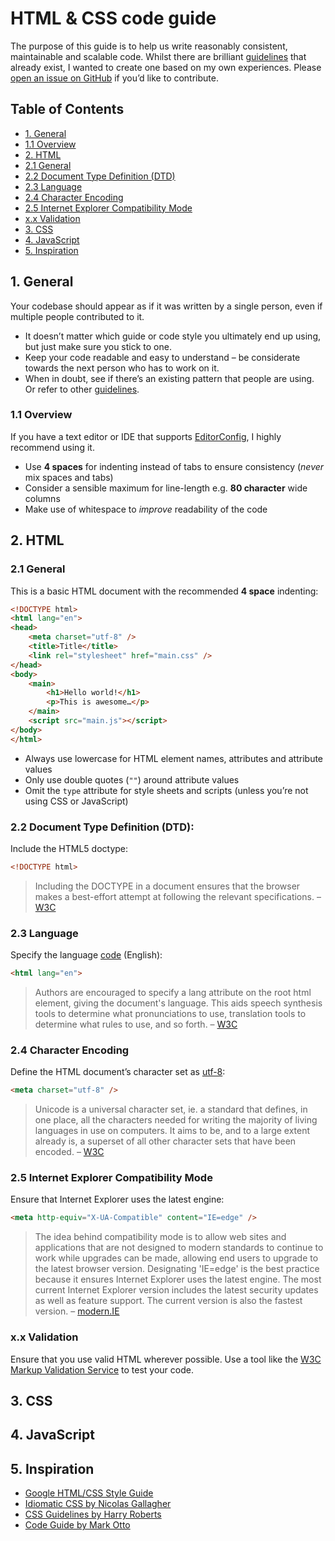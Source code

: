# HTML & CSS code guide

The purpose of this guide is to help us write reasonably consistent, maintainable and scalable code. Whilst there are brilliant [guidelines](#inspiration) that already exist, I wanted to create one based on my own experiences. Please [open an issue on GitHub](https://github.com/michaelthorne/codeguide/issues/new) if you’d like to contribute.

## Table of Contents

- [1. General](#general)
 - [1.1 Overview](#overview)
- [2. HTML](#html)
 - [2.1 General](#html-general)
 - [2.2 Document Type Definition (DTD)](#html-document-type-definition)
 - [2.3 Language](#html-language)
 - [2.4 Character Encoding](#html-character-encoding)
 - [2.5 Internet Explorer Compatibility Mode](#html-internet-explorer-compatibility-mode)
 - [x.x Validation](#html-validation)
- [3. CSS](#css)
- [4. JavaScript](#less)
- [5. Inspiration](#inspiration)

<a name="general"></a>
## 1. General

Your codebase should appear as if it was written by a single person, even if multiple people contributed to it.

- It doesn’t matter which guide or code style you ultimately end up using, but just make sure you stick to one.
- Keep your code readable and easy to understand – be considerate towards the next person who has to work on it.
- When in doubt, see if there’s an existing pattern that people are using. Or refer to other [guidelines](#inspiration).

<a name="overview"></a>
### 1.1 Overview

If you have a text editor or IDE that supports [EditorConfig](http://editorconfig.org), I highly recommend using it.

- Use **4 spaces** for indenting instead of tabs to ensure consistency (_never_ mix spaces and tabs)
- Consider a sensible maximum for line-length e.g. **80 character** wide columns
- Make use of whitespace to _improve_ readability of the code

<a name="html"></a>
## 2. HTML

<a name="html-general"></a>
### 2.1 General

This is a basic HTML document with the recommended **4 space** indenting:

```html
<!DOCTYPE html>
<html lang="en">
<head>
    <meta charset="utf-8" />
    <title>Title</title>
    <link rel="stylesheet" href="main.css" />
</head>
<body>
    <main>
        <h1>Hello world!</h1>
        <p>This is awesome…</p>
    </main>
    <script src="main.js"></script>
</body>
</html>
```

- Always use lowercase for HTML element names, attributes and attribute values
- Only use double quotes (`""`) around attribute values
- Omit the `type` attribute for style sheets and scripts (unless you’re not using CSS or JavaScript)

<a name="html-document-type-definition"></a>
### 2.2 Document Type Definition (DTD):

Include the HTML5 doctype:

```html
<!DOCTYPE html>
```

> Including the DOCTYPE in a document ensures that the browser makes a best-effort attempt at following the relevant specifications. – [W3C](http://www.w3.org/TR/html5/syntax.html#the-doctype)

<a name="html-language"></a>
### 2.3 Language

Specify the language [code](http://www.loc.gov/standards/iso639-2/php/code_list.php) (English):

```html
<html lang="en">
```

> Authors are encouraged to specify a lang attribute on the root html element, giving the document's language. This aids speech synthesis tools to determine what pronunciations to use, translation tools to determine what rules to use, and so forth. – [W3C](http://www.w3.org/TR/html5/semantics.html#the-html-element)

<a name="html-character-encoding"></a>
### 2.4 Character Encoding

Define the HTML document’s character set as [utf-8](http://www.utf-8.com):

```html
<meta charset="utf-8" />
```

> Unicode is a universal character set, ie. a standard that defines, in one place, all the characters needed for writing the majority of living languages in use on computers. It aims to be, and to a large extent already is, a superset of all other character sets that have been encoded. – [W3C](http://www.w3.org/International/articles/definitions-characters)

<a name="html-internet-explorer-compatibility-mode"></a>
### 2.5 Internet Explorer Compatibility Mode

Ensure that Internet Explorer uses the latest engine:

```html
<meta http-equiv="X-UA-Compatible" content="IE=edge" />
```

> The idea behind compatibility mode is to allow web sites and applications that are not designed to modern standards to continue to work while upgrades can be made, allowing end users to upgrade to the latest browser version. Designating 'IE=edge' is the best practice because it ensures Internet Explorer uses the latest engine. The most current Internet Explorer version includes the latest security updates as well as feature support. The current version is also the fastest version. – [modern.IE](https://www.modern.ie/en-us/performance/how-to-use-x-ua-compatible)

<a name="html-validation"></a>
### x.x Validation

Ensure that you use valid HTML wherever possible. Use a tool like the [W3C Markup Validation Service](http://validator.w3.org) to test your code.

<a name="css"></a>
## 3. CSS

<a name="js"></a>
## 4. JavaScript

<a name="inspiration"></a>
## 5. Inspiration

- [Google HTML/CSS Style Guide](http://google-styleguide.googlecode.com/svn/trunk/htmlcssguide.xml)
- [Idiomatic CSS by Nicolas Gallagher](https://github.com/necolas/idiomatic-css)
- [CSS Guidelines by Harry Roberts](https://github.com/csswizardry/CSS-Guidelines)
- [Code Guide by Mark Otto](http://codeguide.co)
